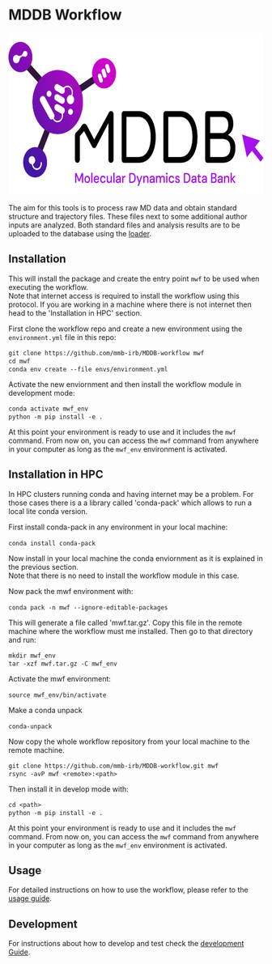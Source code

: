 # MDDB Workflow

<div align="center">
    <img src="./mddb_wf/resources/mddb.png" width="640" height="320">
</div>

The aim for this tools is to process raw MD data and obtain standard structure and trajectory files.
These files next to some additional author inputs are analyzed.
Both standard files and analysis results are to be uploaded to the database using the [loader](https://github.com/mmb-irb/MDDB-loader).

## Installation

This will install the package and create the entry point `mwf` to be used when executing the workflow.<br />
Note that internet access is required to install the workflow using this protocol. If you are working in a machine where there is not internet then head to the 'Installation in HPC' section.

First clone the workflow repo and create a new environment using the `environment.yml` file in this repo:

``` shell
git clone https://github.com/mmb-irb/MDDB-workflow mwf
cd mwf
conda env create --file envs/environment.yml
```

Activate the new enviornment and then install the workflow module in development mode:

``` shell
conda activate mwf_env
python -m pip install -e .
```

At this point your environment is ready to use and it includes the `mwf` command. From now on, you can access the `mwf` command from anywhere in your computer as long as the `mwf_env` environment is activated.


## Installation in HPC

In HPC clusters running conda and having internet may be a problem.
For those cases there is a a library called 'conda-pack' which allows to run a local lite conda version.

First install conda-pack in any environment in your local machine:

`conda install conda-pack`

Now install in your local machine the conda enviornment as it is explained in the previous section.<br />
Note that there is no need to install the workflow module in this case.

Now pack the mwf environment with:

`conda pack -n mwf --ignore-editable-packages`

This will generate a file called 'mwf.tar.gz'. Copy this file in the remote machine where the workflow must me installed. Then go to that directory and run:

``` shell
mkdir mwf_env
tar -xzf mwf.tar.gz -C mwf_env
``` 

Activate the mwf environment:

`source mwf_env/bin/activate`

Make a conda unpack

`conda-unpack`

Now copy the whole workflow repository from your local machine to the remote machine.

``` shell
git clone https://github.com/mmb-irb/MDDB-workflow.git mwf
rsync -avP mwf <remote>:<path>
```

Then install it in develop mode with:

``` shell
cd <path>
python -m pip install -e .
```

At this point your environment is ready to use and it includes the `mwf` command. From now on, you can access the `mwf` command from anywhere in your computer as long as the `mwf_env` environment is activated.


## Usage

For detailed instructions on how to use the workflow, please refer to the [usage guide](./USAGE.md).

## Development

For instructions about how to develop and test check the [development Guide](./DEVELOPMENT.md).
